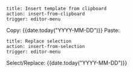 ```pochoir-command
title: Insert template from clipboard
action: insert-from-clipboard
trigger: editor-menu
```

Copy: {{date.today("YYYY-MM-DD")}}
Paste: 

```pochoir-command
title: Replace selection
action: insert-from-selection
trigger: editor-menu
```

Select/Replace: {{date.today("YYYY-MM-DD")}}
